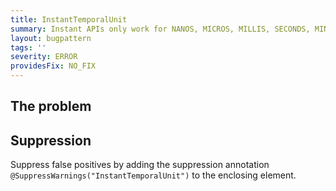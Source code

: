 ```yaml
---
title: InstantTemporalUnit
summary: Instant APIs only work for NANOS, MICROS, MILLIS, SECONDS, MINUTES, HOURS, HALF_DAYS and DAYS.
layout: bugpattern
tags: ''
severity: ERROR
providesFix: NO_FIX
---
```


<!--
*** AUTO-GENERATED, DO NOT MODIFY ***
To make changes, edit the @BugPattern annotation or the explanation in docs/bugpattern.
-->

## The problem


## Suppression
Suppress false positives by adding the suppression annotation `@SuppressWarnings("InstantTemporalUnit")` to the enclosing element.
